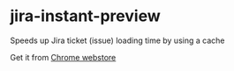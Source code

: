 # jira-instant-preview
Speeds up Jira ticket (issue) loading time by using a cache

Get it from [Chrome webstore](https://chrome.google.com/webstore/detail/jira-instant-preview/fccahgodgkkkcfbepejkkalmhbdmjmdb)
